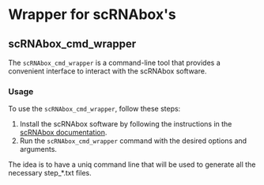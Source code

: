 # Wrapper for scRNAbox's

## scRNAbox_cmd_wrapper

The `scRNAbox_cmd_wrapper` is a command-line tool that provides a convenient interface to interact with the scRNAbox software.

### Usage

To use the `scRNAbox_cmd_wrapper`, follow these steps:

1. Install the scRNAbox software by following the instructions in the [scRNAbox documentation](https://neurobioinfo.github.io/scrnabox/site/).
2. Run the `scRNAbox_cmd_wrapper` command with the desired options and arguments.

The idea is to have a uniq command line that will be used to generate all the necessary step_*.txt files.